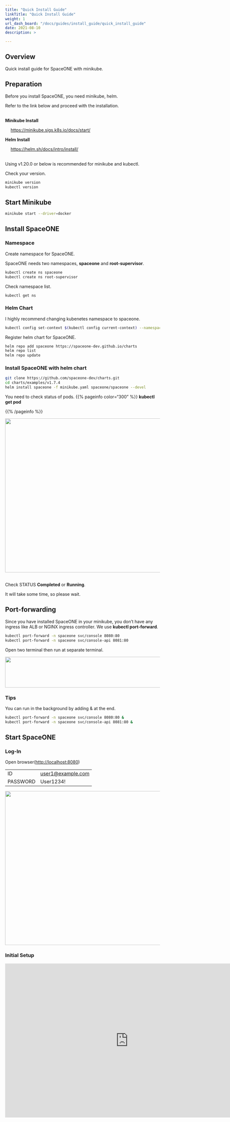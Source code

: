 ```yaml
---
title: "Quick Install Guide"
linkTitle: "Quick Install Guide"
weight: 1
url_dash_board: "/docs/guides/install_guide/quick_install_guide" 
date: 2021-08-10
description: >

---
```


## Overview

Quick install guide for SpaceONE with minikube.

## Preparation

Before you install SpaceONE, you need minikube, helm.

Refer to the link below and proceed with the installation.<br><br>

**Minikube Install**

&emsp;
<a href="https://minikube.sigs.k8s.io/docs/start/" target="_blank">https://minikube.sigs.k8s.io/docs/start/</a>

**Helm Install**

&emsp;
<a href="https://helm.sh/docs/intro/install/" target="_blank">https://helm.sh/docs/intro/install/</a><br><br>

Using v1.20.0 or below is recommended for minikube and kubectl.

Check your version.

~~~bash
minikube version
kubectl version
~~~

## Start Minikube

~~~bash
minikube start --driver=docker
~~~

## Install SpaceONE

### Namespace
Create namespace for SpaceONE.

SpaceONE needs two namespaces, **spaceone** and **root-supervisor**.

~~~bash
kubectl create ns spaceone
kubectl create ns root-supervisor
~~~

Check namespace list.

~~~bash
kubectl get ns
~~~

### Helm Chart

I highly recommend changing kubenetes namespace to spaceone.

~~~bash
kubectl config set-context $(kubectl config current-context) --namespace spaceone
~~~

Register helm chart for SpaceONE.

~~~bash
helm repo add spaceone https://spaceone-dev.github.io/charts
helm repo list
helm repo update
~~~

### Install SpaceONE with helm chart

~~~bash
git clone https://github.com/spaceone-dev/charts.git
cd charts/examples/v1.7.4
helm install spaceone -f minikube.yaml spaceone/spaceone --devel
~~~

You need to check status of pods.
{{% pageinfo color=“300” %}}
**kubectl get pod**

{{% /pageinfo %}}

<img src="/docs/setup/Quick_Install/Quick_Install_img/quick_install_image_01.png" width="800" height="500">
<br><br>

Check STATUS **Completed** or **Running**.

It will take some time, so please wait.

## Port-forwarding

Since you have installed SpaceONE in your minikube, you don’t have any ingress like ALB or NGINX ingress controller.
We use **kubectl port-forward**.

~~~bash
kubectl port-forward -n spaceone svc/console 8080:80
kubectl port-forward -n spaceone svc/console-api 8081:80
~~~

Open two terminal then run at separate terminal.

<img src="/docs/setup/Quick_Install/Quick_Install_img/quick_install_image_02.png" width="800" height="100">

### Tips
You can run in the background by adding & at the end.

~~~bash
kubectl port-forward -n spaceone svc/console 8080:80 &
kubectl port-forward -n spaceone svc/console-api 8081:80 &
~~~

## Start SpaceONE

### Log-In

Open browser(<a href='http://localhost:8080' target='_blank'>http://localhost:8080</a>)

| | |
|---   | ---   |
| ID | user1@example.com |
| PASSWORD | User1234! |

<img src="/docs/setup/Quick_Install/Quick_Install_img/quick_install_image_03.png" width="800" height="500">

### Initial Setup

<iframe width="800" height="500" src="https://www.youtube.com/embed/zSoEg2v_JrE" title="YouTube video player" frameborder="0" allow="accelerometer; autoplay; clipboard-write; encrypted-media; gyroscope; picture-in-picture" allowfullscreen></iframe>
